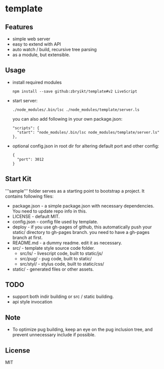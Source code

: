 # template 

## Features

 * simple web server
 * easy to extend with API
 * auto watch / build, recursive tree parsing
 * as a module, but extensible.


## Usage

 * install required modules
   ```
   npm install --save github:zbryikt/template#v2 LiveScript
   ```
 * start server:
   ```
   ./node_modules/.bin/lsc ./node_modules/template/server.ls
   ```
   you can also add following in your own package.json:
   ```
   "scripts": {
     "start": "node_modules/.bin/lsc node_modules/template/server.ls"
   },
   ```
 * optional config.json in root dir for altering default port and other config:
   ```
   {
     "port": 3012
   }
   ```


## Start Kit

'''sample''' folder serves as a starting point to bootstrap a project. It contains following files:
 * package.json - a simple package.json with necessary dependencies. You need to update repo info in this.
 * LICENSE - default MIT.
 * config.json - config file used by template.
 * deploy - if you use gh-pages of github, this automatically push your static/ directory to gh-pages branch.
   you need to have a gh-pages branch at first.
 * README.md - a dummy readme. edit it as necessary.
 * src/ - template style source code folder.
   * src/ls/ - livescript code, built to static/js/
   * src/pug/ - pug code, built to static/
   * src/styl/ - stylus code, built to static/css/
 * static/ - generated files or other assets.


## TODO

 * support both indir building or src / static building.
 * api style invocation


## Note

 * To optimize pug building, keep an eye on the pug inclusion tree, and prevent unnecessary include if possible.

## License

MIT

